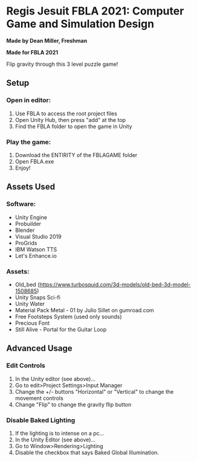 # Regis Jesuit FBLA 2021: Computer Game and Simulation Design
**Made by Dean Miller, Freshman**

**Made for FBLA 2021**

Flip gravity through this 3 level puzzle game!

## Setup
### Open in editor:
1. Use FBLA to access the root project files
2. Open Unity Hub, then press "add" at the top
3. Find the FBLA folder to open the game in Unity
### Play the game:
1. Download the ENTIRITY of the FBLAGAME folder
2. Open FBLA.exe
3. Enjoy!

## Assets Used
### Software:
* Unity Engine
* Probuilder
* Blender
* Visual Studio 2019
* ProGrids
* IBM Watson TTS
* Let's Enhance.io

### Assets:
* Old_bed (https://www.turbosquid.com/3d-models/old-bed-3d-model-1508685)
* Unity Snaps Sci-fi
* Unity Water
* Material Pack Metal - 01 by Julio Sillet on gumroad.com
* Free Footsteps System (used only sounds)
* Precious Font
* Still Alive - Portal for the Guitar Loop

## Advanced Usage
### Edit Controls
1. In the Unity editor (see above)...
2. Go to edit>Project Settings>Input Manager
3. Change the +/- buttons "Horizontal" or "Vertical" to change the movement controls
4. Change "Flip" to change the gravity flip button

### Disable Baked Lighting
1. If the lighting is to intense on a pc...
2. In the Unity Editor (see above)...
3. Go to Window>Rendering>Lighting
4. Disable the checkbox that says Baked Global Illumination.
